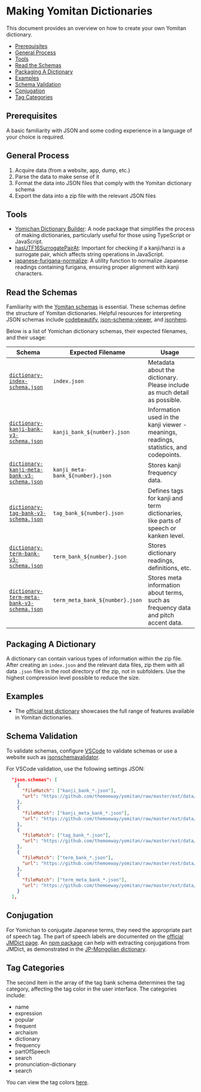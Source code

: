 # Making Yomitan Dictionaries　<!-- omit in toc -->

This document provides an overview on how to create your own Yomitan dictionary.

- [Prerequisites](#prerequisites)
- [General Process](#general-process)
- [Tools](#tools)
- [Read the Schemas](#read-the-schemas)
- [Packaging A Dictionary](#packaging-a-dictionary)
- [Examples](#examples)
- [Schema Validation](#schema-validation)
- [Conjugation](#conjugation)
- [Tag Categories](#tag-categories)

## Prerequisites

A basic familiarity with JSON and some coding experience in a language of your choice is required.

## General Process

1. Acquire data (from a website, app, dump, etc.)
2. Parse the data to make sense of it
3. Format the data into JSON files that comply with the Yomitan dictionary schema
4. Export the data into a zip file with the relevant JSON files

## Tools

- [Yomichan Dictionary Builder](https://github.com/MarvNC/yomichan-dict-builder/): A node package that simplifies the process of making dictionaries, particularly useful for those using TypeScript or JavaScript.
- [hasUTF16SurrogatePairAt](https://www.npmjs.com/package/@stdlib/assert-has-utf16-surrogate-pair-at): Important for checking if a kanji/hanzi is a surrogate pair, which affects string operations in JavaScript.
- [japanese-furigana-normalize](https://github.com/MarvNC/japanese-furigana-normalize): A utility function to normalize Japanese readings containing furigana, ensuring proper alignment with kanji characters.

## Read the Schemas

Familiarity with the [Yomitan schemas](https://github.com/themoeway/yomitan/tree/master/ext/data/schemas) is essential. These schemas define the structure of Yomitan dictionaries. Helpful resources for interpreting JSON schemas include [codebeautify](https://codebeautify.org/jsonviewer/), [json-schema-viewer](https://json-schema-viewer.vercel.app/), and [jsonhero](https://jsonhero.io/).

Below is a list of Yomichan dictionary schemas, their expected filenames, and their usage:

| Schema                                                                                                                                                     | Expected Filename                | Usage                                                                                  |
| ---------------------------------------------------------------------------------------------------------------------------------------------------------- | -------------------------------- | -------------------------------------------------------------------------------------- |
| [`dictionary-index-schema.json`](https://github.com/themoeway/yomitan/tree/master/ext/data/schemas/dictionary-index-schema.json)                           | `index.json`                     | Metadata about the dictionary. Please include as much detail as possible.              |
| [`dictionary-kanji-bank-v3-schema.json`](https://github.com/themoeway/yomitan/tree/master/ext/data/schemas/dictionary-kanji-bank-v3-schema.json)           | `kanji_bank_${number}.json`      | Information used in the kanji viewer - meanings, readings, statistics, and codepoints. |
| [`dictionary-kanji-meta-bank-v3-schema.json`](https://github.com/themoeway/yomitan/tree/master/ext/data/schemas/dictionary-kanji-meta-bank-v3-schema.json) | `kanji_meta-bank_${number}.json` | Stores kanji frequency data.                                                           |
| [`dictionary-tag-bank-v3-schema.json`](https://github.com/themoeway/yomitan/tree/master/ext/data/schemas/dictionary-tag-bank-v3-schema.json)               | `tag_bank_${number}.json`        | Defines tags for kanji and term dictionaries, like parts of speech or kanken level.    |
| [`dictionary-term-bank-v3-schema.json`](https://github.com/themoeway/yomitan/tree/master/ext/data/schemas/dictionary-term-bank-v3-schema.json)             | `term_bank_${number}.json`       | Stores dictionary readings, definitions, etc.                                          |
| [`dictionary-term-meta-bank-v3-schema.json`](https://github.com/themoeway/yomitan/tree/master/ext/data/schemas/dictionary-term-meta-bank-v3-schema.json)   | `term_meta_bank_${number}.json`  | Stores meta information about terms, such as frequency data and pitch accent data.     |

## Packaging A Dictionary

A dictionary can contain various types of information within the zip file. After creating an `index.json` and the relevant data files, zip them with all data `.json` files in the root directory of the zip, not in subfolders. Use the highest compression level possible to reduce the size.

## Examples

- The [official test dictionary](https://github.com/themoeway/yomitan/tree/master/test/data/dictionaries/valid-dictionary1) showcases the full range of features available in Yomitan dictionaries.

## Schema Validation

To validate schemas, configure [VSCode](https://code.visualstudio.com/docs/languages/json#_json-schemas-and-settings) to validate schemas or use a website such as [jsonschemavalidator](https://www.jsonschemavalidator.net/).

For VSCode validation, use the following settings JSON:

```json
  "json.schemas": [
    {
      "fileMatch": ["kanji_bank_*.json"],
      "url": "https://github.com/themoeway/yomitan/raw/master/ext/data/schemas/dictionary-kanji-bank-v3-schema.json"
    },
    {
      "fileMatch": ["kanji_meta_bank_*.json"],
      "url": "https://github.com/themoeway/yomitan/raw/master/ext/data/schemas/dictionary-kanji-meta-bank-v3-schema.json"
    },
    {
      "fileMatch": ["tag_bank_*.json"],
      "url": "https://github.com/themoeway/yomitan/raw/master/ext/data/schemas/dictionary-tag-bank-v3-schema.json"
    },
    {
      "fileMatch": ["term_bank_*.json"],
      "url": "https://github.com/themoeway/yomitan/raw/master/ext/data/schemas/dictionary-term-bank-v3-schema.json"
    },
    {
      "fileMatch": ["term_meta_bank_*.json"],
      "url": "https://github.com/themoeway/yomitan/raw/master/ext/data/schemas/dictionary-term-meta-bank-v3-schema.json"
    }
  ],
```

## Conjugation

For Yomichan to conjugate Japanese terms, they need the appropriate part of speech tag. The part of speech labels are documented on the [official JMDict page](http://www.edrdg.org/jmdictdb/cgi-bin/edhelp.py?svc=jmdict&sid=#kw_pos). An [npm package](https://www.npmjs.com/package/yomichan-dict-reader) can help with extracting conjugations from JMDict, as demonstrated in the [JP-Mongolian dictionary](https://github.com/MarvNC/yomichan-dictionaries/blob/master/mongolian/scrape.js).

## Tag Categories

The second item in the array of the tag bank schema determines the tag category, affecting the tag color in the user interface. The categories include:

- name
- expression
- popular
- frequent
- archaism
- dictionary
- frequency
- partOfSpeech
- search
- pronunciation-dictionary
- search

You can view the tag colors [here](https://github.com/themoeway/yomitan/blob/48f1d012ad5045319d4e492dfbefa39da92817b2/ext/css/display.css#L136-L149).
